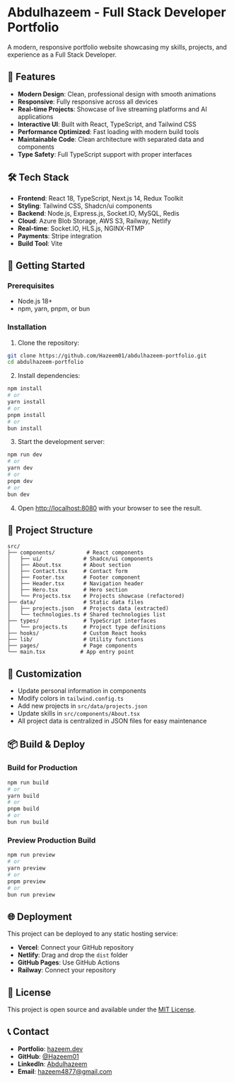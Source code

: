 # Abdulhazeem - Full Stack Developer Portfolio

A modern, responsive portfolio website showcasing my skills, projects, and experience as a Full Stack Developer.

## 🚀 Features

- **Modern Design**: Clean, professional design with smooth animations
- **Responsive**: Fully responsive across all devices
- **Real-time Projects**: Showcase of live streaming platforms and AI applications
- **Interactive UI**: Built with React, TypeScript, and Tailwind CSS
- **Performance Optimized**: Fast loading with modern build tools
- **Maintainable Code**: Clean architecture with separated data and components
- **Type Safety**: Full TypeScript support with proper interfaces

## 🛠️ Tech Stack

- **Frontend**: React 18, TypeScript, Next.js 14, Redux Toolkit
- **Styling**: Tailwind CSS, Shadcn/ui components
- **Backend**: Node.js, Express.js, Socket.IO, MySQL, Redis
- **Cloud**: Azure Blob Storage, AWS S3, Railway, Netlify
- **Real-time**: Socket.IO, HLS.js, NGINX-RTMP
- **Payments**: Stripe integration
- **Build Tool**: Vite

## 🚀 Getting Started

### Prerequisites

- Node.js 18+ 
- npm, yarn, pnpm, or bun

### Installation

1. Clone the repository:
```bash
git clone https://github.com/Hazeem01/abdulhazeem-portfolio.git
cd abdulhazeem-portfolio
```

2. Install dependencies:
```bash
npm install
# or
yarn install
# or
pnpm install
# or
bun install
```

3. Start the development server:
```bash
npm run dev
# or
yarn dev
# or
pnpm dev
# or
bun dev
```

4. Open [http://localhost:8080](http://localhost:8080) with your browser to see the result.

## 📁 Project Structure

```
src/
├── components/          # React components
│   ├── ui/             # Shadcn/ui components
│   ├── About.tsx       # About section
│   ├── Contact.tsx     # Contact form
│   ├── Footer.tsx      # Footer component
│   ├── Header.tsx      # Navigation header
│   ├── Hero.tsx        # Hero section
│   └── Projects.tsx    # Projects showcase (refactored)
├── data/               # Static data files
│   ├── projects.json   # Projects data (extracted)
│   └── technologies.ts # Shared technologies list
├── types/              # TypeScript interfaces
│   └── projects.ts     # Project type definitions
├── hooks/              # Custom React hooks
├── lib/                # Utility functions
├── pages/              # Page components
└── main.tsx           # App entry point
```

## 🎨 Customization

- Update personal information in components
- Modify colors in `tailwind.config.ts`
- Add new projects in `src/data/projects.json`
- Update skills in `src/components/About.tsx`
- All project data is centralized in JSON files for easy maintenance

## 📦 Build & Deploy

### Build for Production

```bash
npm run build
# or
yarn build
# or
pnpm build
# or
bun run build
```

### Preview Production Build

```bash
npm run preview
# or
yarn preview
# or
pnpm preview
# or
bun run preview
```

## 🌐 Deployment

This project can be deployed to any static hosting service:

- **Vercel**: Connect your GitHub repository
- **Netlify**: Drag and drop the `dist` folder
- **GitHub Pages**: Use GitHub Actions
- **Railway**: Connect your repository

## 📄 License

This project is open source and available under the [MIT License](LICENSE).

## 📞 Contact

- **Portfolio**: [hazeem.dev](https://hazeem.dev)
- **GitHub**: [@Hazeem01](https://github.com/Hazeem01)
- **LinkedIn**: [Abdulhazeem](https://www.linkedin.com/in/abdulhazeem-adenekan)
- **Email**: hazeem4877@gmail.com
